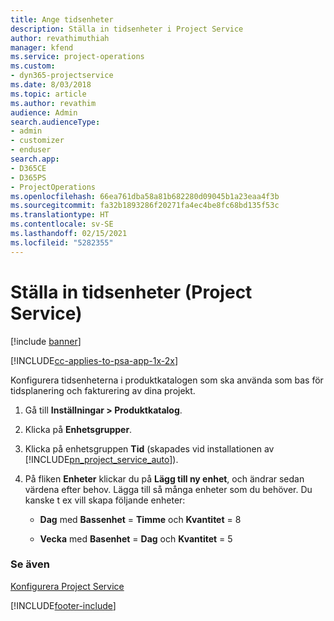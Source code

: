 ```yaml
---
title: Ange tidsenheter
description: Ställa in tidsenheter i Project Service
author: revathimuthiah
manager: kfend
ms.service: project-operations
ms.custom:
- dyn365-projectservice
ms.date: 8/03/2018
ms.topic: article
ms.author: revathim
audience: Admin
search.audienceType:
- admin
- customizer
- enduser
search.app:
- D365CE
- D365PS
- ProjectOperations
ms.openlocfilehash: 66ea761dba58a81b682280d09045b1a23eaa4f3b
ms.sourcegitcommit: fa32b1893286f20271fa4ec4be8fc68bd135f53c
ms.translationtype: HT
ms.contentlocale: sv-SE
ms.lasthandoff: 02/15/2021
ms.locfileid: "5282355"
---
```

# <a name="set-up-time-units-project-service"></a>Ställa in tidsenheter (Project Service)

[!include [banner](../includes/psa-now-project-operations.md)]

[!INCLUDE[cc-applies-to-psa-app-1x-2x](../includes/cc-applies-to-psa-app-1x-2x.md)]

Konfigurera tidsenheterna i produktkatalogen som ska använda som bas för tidsplanering och fakturering av dina projekt.  
  
1. Gå till **Inställningar > Produktkatalog**.  
  
2. Klicka på **Enhetsgrupper**.  
  
3. Klicka på enhetsgruppen **Tid** (skapades vid installationen av [!INCLUDE[pn_project_service_auto](../includes/pn-project-service-auto.md)]).  
  
4. På fliken **Enheter** klickar du på **Lägg till ny enhet**, och ändrar sedan värdena efter behov. Lägga till så många enheter som du behöver. Du kanske t ex vill skapa följande enheter:  
  
   - **Dag** med **Bassenhet** = **Timme** och **Kvantitet** = 8  
  
   - **Vecka** med **Basenhet** = **Dag** och **Kvantitet** = 5  
  
### <a name="see-also"></a>Se även  
 [Konfigurera Project Service](../psa/configure.md)


[!INCLUDE[footer-include](../includes/footer-banner.md)]